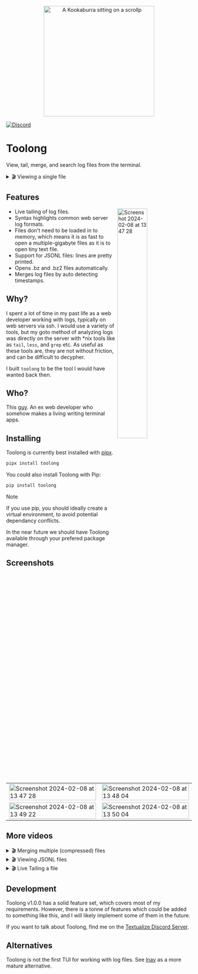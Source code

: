 

<p align="center">
    <img src="https://github.com/Textualize/tailless/assets/554369/44c960bc-1bdb-4ce0-9ff4-5cd3f1e33f3d" alt="A Kookaburra sitting on a scrollp" width="300" >
</p>



[![Discord](https://img.shields.io/discord/1026214085173461072)](https://discord.gg/Enf6Z3qhVr)

# Toolong


View, tail, merge, and search log files from the terminal.

<details>  
  <summary> 🎬 Viewing a single file </summary>
    
&nbsp;

https://github.com/Textualize/tailless/assets/554369/a434d427-fa9a-44bf-bafb-1cfef32d65b9


</details>


## Features


<img width="40%" align="right" alt="Screenshot 2024-02-08 at 13 47 28" src="https://github.com/Textualize/tailless/assets/554369/e4b9e41b-2a42-4cef-b47c-e58a9e4db44a">


- Live tailing of log files.
- Syntax highlights common web server log formats.
- Files don't need to be loaded in to memory, which means it is as fast to open a multiple-gigabyte files as it is to open tiny text file.
- Support for JSONL files: lines are pretty printed.
- Opens .bz and .bz2 files automatically.
- Merges log files by auto detecting timestamps.
  


## Why?

I spent a lot of time in my past life as a web developer working with logs, typically on web servers via ssh.
I would use a variety of tools, but my goto method of analyzing logs was directly on the server with *nix tools like as `tail`, `less`, and `grep` etc.
As useful as these tools are, they are not without friction, and can be difficult to decypher.

I built `toolong` to be the tool I would have wanted back then.


## Who?

This [guy](https://github.com/willmcgugan). An ex web developer who somehow makes a living writing terminal apps.


## Installing

Toolong is currently best installed with [pipx](https://github.com/pypa/pipx).

```bash
pipx install toolong
```

You could also install Toolong with Pip:

```bash
pip install toolong
```

> [!NOTE] 
> If you use pip, you should ideally create a virtual environment, to avoid potential dependancy conflicts.

In the near future we should have Toolong available through your prefered package manager.

## Screenshots

<table>
    <tr>
        <td>
            <img width="100%" alt="Screenshot 2024-02-08 at 13 47 28" src="https://github.com/Textualize/tailless/assets/554369/e4b9e41b-2a42-4cef-b47c-e58a9e4db44a">
        </td>
        <td>
            <img width="100%" alt="Screenshot 2024-02-08 at 13 48 04" src="https://github.com/Textualize/tailless/assets/554369/1a5c3dff-e93c-4746-99d4-2e58f6b44b19">
        </td>
    </tr>
    <tr>
        <td>
            <img width="100%" alt="Screenshot 2024-02-08 at 13 49 22" src="https://github.com/Textualize/tailless/assets/554369/e130a550-579a-4bd1-9281-1cef520634f8">
        </td>
        <td>
            <img width="100%" alt="Screenshot 2024-02-08 at 13 50 04" src="https://github.com/Textualize/tailless/assets/554369/5e620070-4eb8-49e0-9dfa-7ac335b18a62">
        </td>
    </tr>
</table>

## More videos

<details>  
  <summary> 🎬 Merging multiple (compressed) files </summary>
&nbsp;
    
https://github.com/Textualize/tailless/assets/554369/efbbde11-bebf-44ff-8d2b-72a84b542b75
</details>

<details>  
  <summary> 🎬 Viewing JSONL files </summary>
&nbsp;
    
https://github.com/Textualize/tailless/assets/554369/38936600-34ee-4fe1-9fd3-b1581fc3fa37
</details>

<details>  
  <summary> 🎬 Live Tailing a file </summary>
&nbsp;
    
https://github.com/Textualize/tailless/assets/554369/7eea6a0e-b30d-4a94-bb45-c5bff0e329ca
</details>

## Development

Toolong v1.0.0 has a solid feature set, which covers most of my requirements.
However, there is a tonne of features which could be added to something like this, and I will likely implement some of them in the future.

If you want to talk about Toolong, find me on the [Textualize Discord Server](https://discord.gg/Enf6Z3qhVr).


## Alternatives

Toolong is not the first TUI for working with log files. See [lnav](https://lnav.org/) as a more mature alternative.
